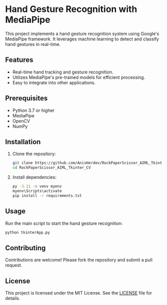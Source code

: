 # Hand Gesture Recognition with MediaPipe

This project implements a hand gesture recognition system using Google's MediaPipe framework. It leverages machine learning to detect and classify hand gestures in real-time.

## Features

- Real-time hand tracking and gesture recognition.
- Utilizes MediaPipe's pre-trained models for efficient processing.
- Easy to integrate into other applications.

## Prerequisites

- Python 3.7 or higher
- MediaPipe
- OpenCV
- NumPy

## Installation

1. Clone the repository:
    ```bash
    git clone https://github.com/AnisHerdev/RockPaperScissor_AIML_Tkinter_CV.git
    cd RockPaperScissor_AIML_Tkinter_CV
    ```

2. Install dependencies:
    ```bash
    py -3.11 -m venv myenv
    myenv\Scripts\activate
    pip install -r requirements.txt

    ```

## Usage

Run the main script to start the hand gesture recognition:
```bash
python tkinterApp.py
```

## Contributing

Contributions are welcome! Please fork the repository and submit a pull request.

## License

This project is licensed under the MIT License. See the [LICENSE](LICENSE) file for details.